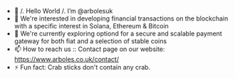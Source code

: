- 👋 /. Hello World /. I’m @arbolesuk
- 👀 We're interested in developing financial transactions on the blockchain with a specific interest in Solana, Ethereum & Bitcoin
- 🌱 We're currently exploring optiond for a secure and scalable payment gateway for both fiat and a selection of stable coins
- 📫 How to reach us :: Contact page on our website: https://www.arboles.co.uk/contact/
- ⚡ Fun fact: Crab sticks don't contain any crab.

<!---
arbolesuk/arbolesuk is a ✨ special ✨ repository because its `README.md` (this file) appears on your GitHub profile.
You can click the Preview link to take a look at your changes.
--->
